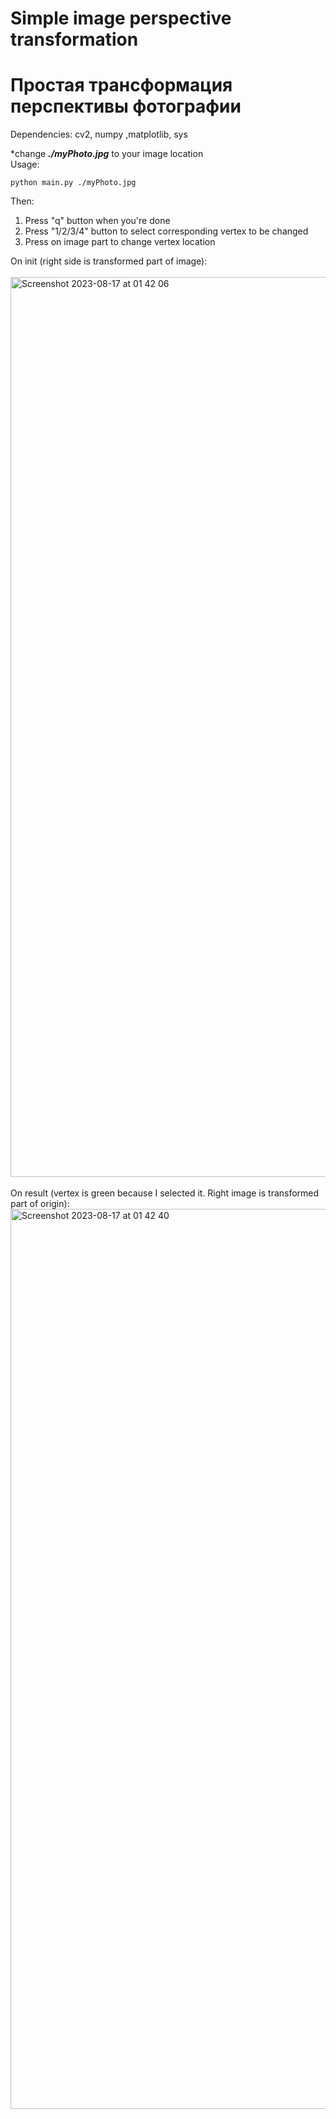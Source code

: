# Simple image perspective transformation
# Простая трансформация перспективы фотографии

Dependencies: cv2, numpy ,matplotlib, sys

*change ***./myPhoto.jpg*** to your image location     
Usage: 
```
python main.py ./myPhoto.jpg 
```

Then:
1) Press "q" button when you're done
2) Press  "1/2/3/4" button to select corresponding vertex to be changed
3) Press on image part to change vertex location

On init (right side is transformed part of image): 
<br />
<br />
<img width="1440" alt="Screenshot 2023-08-17 at 01 42 06" src="https://github.com/vilgeforc5/image-perspective-transformation/assets/57109127/5680c8f5-aeb1-4f21-88f3-825ff8ceb66a">
<br />
<br />
On result (vertex is green because I selected it. Right image is transformed part of origin):
<br />
<img width="1440" alt="Screenshot 2023-08-17 at 01 42 40" src="https://github.com/vilgeforc5/image-perspective-transformation/assets/57109127/15eda0a8-cb9d-481c-b058-c8a11cd0f652">


